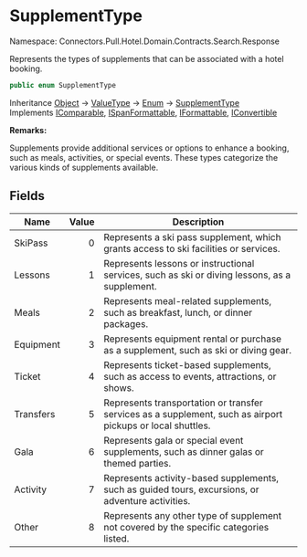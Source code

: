 # SupplementType

Namespace: Connectors.Pull.Hotel.Domain.Contracts.Search.Response

Represents the types of supplements that can be associated with a hotel booking.

```csharp
public enum SupplementType
```

Inheritance [Object](https://docs.microsoft.com/en-us/dotnet/api/system.object) → [ValueType](https://docs.microsoft.com/en-us/dotnet/api/system.valuetype) → [Enum](https://docs.microsoft.com/en-us/dotnet/api/system.enum) → [SupplementType](./connectors.pull.hotel.domain.contracts.search.response.supplementtype)<br />
Implements [IComparable](https://docs.microsoft.com/en-us/dotnet/api/system.icomparable), [ISpanFormattable](https://docs.microsoft.com/en-us/dotnet/api/system.ispanformattable), [IFormattable](https://docs.microsoft.com/en-us/dotnet/api/system.iformattable), [IConvertible](https://docs.microsoft.com/en-us/dotnet/api/system.iconvertible)

**Remarks:**

Supplements provide additional services or options to enhance a booking, such as meals, activities, or special events.
 These types categorize the various kinds of supplements available.

## Fields

| Name | Value | Description |
| --- | --: | --- |
| SkiPass | 0 | Represents a ski pass supplement, which grants access to ski facilities or services. |
| Lessons | 1 | Represents lessons or instructional services, such as ski or diving lessons, as a supplement. |
| Meals | 2 | Represents meal-related supplements, such as breakfast, lunch, or dinner packages. |
| Equipment | 3 | Represents equipment rental or purchase as a supplement, such as ski or diving gear. |
| Ticket | 4 | Represents ticket-based supplements, such as access to events, attractions, or shows. |
| Transfers | 5 | Represents transportation or transfer services as a supplement, such as airport pickups or local shuttles. |
| Gala | 6 | Represents gala or special event supplements, such as dinner galas or themed parties. |
| Activity | 7 | Represents activity-based supplements, such as guided tours, excursions, or adventure activities. |
| Other | 8 | Represents any other type of supplement not covered by the specific categories listed. |
